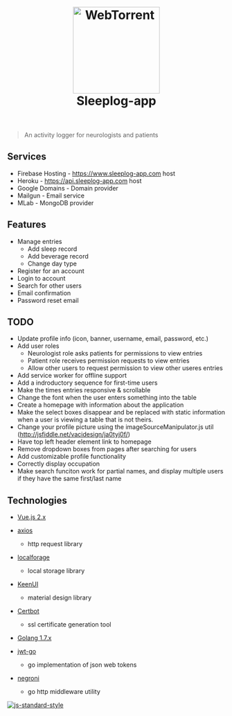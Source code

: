 <h1 align="center">
  <br>
  <a href="https://www.sleeplog-app.com"><img src="https://www.sleeplog-app.com/static/logo.png" alt="WebTorrent" width="200"></a>
  <br>
  Sleeplog-app
  <br>
  <br>
</h1>

> An activity logger for neurologists and patients

## Services

* Firebase Hosting - https://www.sleeplog-app.com host
* Heroku - https://api.sleeplog-app.com host
* Google Domains - Domain provider
* Mailgun - Email service
* MLab - MongoDB provider

## Features

* Manage entries
  - Add sleep record
  - Add beverage record
  - Change day type
* Register for an account
* Login to account
* Search for other users
* Email confirmation
* Password reset email

## TODO

* Update profile info (icon, banner, username, email, password, etc.)
* Add user roles
  - Neurologist role asks patients for permissions to view entries
  - Patient role receives permission requests to view entries
  - Allow other users to request permission to view other useres entries
* Add service worker for offline support
* Add a indroductory sequence for first-time users
* Make the times entries responsive & scrollable
* Change the font when the user enters something into the table
* Create a homepage with information about the application
* Make the select boxes disappear and be replaced with static information when a user is viewing a table that is not theirs.
* Change your profile picture using the imageSourceManipulator.js util (http://jsfiddle.net/vacidesign/ja0tyj0f/)
* Have top left header element link to homepage
* Remove dropdown boxes from pages after searching for users
* Add customizable profile functionality
* Correctly display occupation
* Make search funciton work for partial names, and display multiple users if they have the same first/last name

## Technologies

* [Vue.js 2.x](https://github.com/vuejs/vue)
* [axios](https://github.com/mzabriskie/axios)
  - http request library
* [localforage](https://github.com/localForage/localForage)
  - local storage library
* [KeenUI](https://github.com/JosephusPaye/Keen-UI)
  - material design library
* [Certbot](https://certbot.eff.org/)
  - ssl certificate generation tool

* [Golang 1.7.x](https://github.com/golang/go)
* [jwt-go](github.com/dgrijalva/jwt-go)
  - go implementation of json web tokens
* [negroni](github.com/urfave/negroni)
  - go http middleware utility

[![js-standard-style](https://cdn.rawgit.com/feross/standard/master/badge.svg)](https://github.com/feross/standard)
